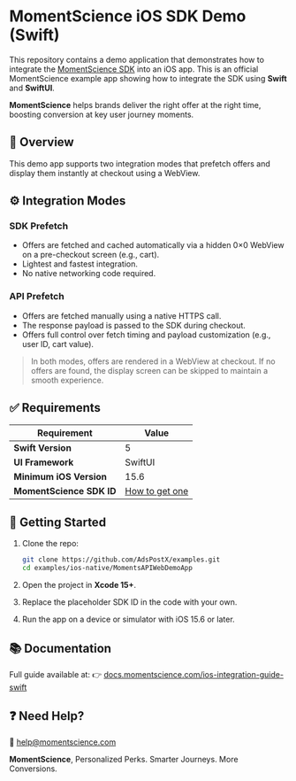 # MomentScience iOS SDK Demo (Swift)

This repository contains a demo application that demonstrates how to integrate the [MomentScience SDK](https://docs.momentscience.com/ios-integration-guide-swift) into an iOS app.
This is an official MomentScience example app showing how to integrate the SDK using **Swift** and **SwiftUI**.

**MomentScience** helps brands deliver the right offer at the right time, boosting conversion at key user journey moments.


## 📖 Overview

This demo app supports two integration modes that prefetch offers and display them instantly at checkout using a WebView.



## ⚙️ Integration Modes

### SDK Prefetch

* Offers are fetched and cached automatically via a hidden 0×0 WebView on a pre-checkout screen (e.g., cart).
* Lightest and fastest integration.
* No native networking code required.

### API Prefetch

* Offers are fetched manually using a native HTTPS call.
* The response payload is passed to the SDK during checkout.
* Offers full control over fetch timing and payload customization (e.g., user ID, cart value).

> In both modes, offers are rendered in a WebView at checkout. If no offers are found, the display screen can be skipped to maintain a smooth experience.



## ✅ Requirements

| Requirement              | Value                                                                |
| ------------------------ | -------------------------------------------------------------------- |
| **Swift Version**        | 5                                                                    |
| **UI Framework**         | SwiftUI                                                              |
| **Minimum iOS Version**  | 15.6                                                                 |
| **MomentScience SDK ID** | [How to get one](https://docs.momentscience.com/getting-your-sdk-id) |



## 🚀 Getting Started

1. Clone the repo:

   ```bash
   git clone https://github.com/AdsPostX/examples.git
   cd examples/ios-native/MomentsAPIWebDemoApp
   ```
2. Open the project in **Xcode 15+**.
3. Replace the placeholder SDK ID in the code with your own.
4. Run the app on a device or simulator with iOS 15.6 or later.



## 📚 Documentation

Full guide available at:
👉 [docs.momentscience.com/ios-integration-guide-swift](https://docs.momentscience.com/ios-integration-guide-swift)



## ❓ Need Help?

📧 [help@momentscience.com](mailto:help@momentscience.com)


**MomentScience**, Personalized Perks. Smarter Journeys. More Conversions.
